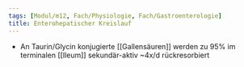 ```yaml
---
tags: [Modul/m12, Fach/Physiologie, Fach/Gastroenterologie]
title: Enterohepatischer Kreislauf
---
```

- An Taurin/Glycin konjugierte [[Gallensäuren]] werden zu 95% im terminalen [[Ileum]] sekundär-aktiv ~4x/d rückresorbiert